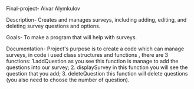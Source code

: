 Final-project- Aivar Alymkulov

Description- Creates and manages surveys, including adding, editing, and deleting survey questions and options.

Goals- To make a program that will help with surveys.

Documentation-
Project's purpose is to create a code which can manage surveys, in code i used class structures and functions , there are 3 functions: 1.addQuestion as you see this function is manage to add the questions into our survey; 2. displaySurvey in this function you will see the question that you add; 3. deleteQuestion this function will delete questions (you also need to choose the number of question).
